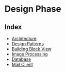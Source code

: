 # Design Phase

## Index

- [Architecture](/Pages/3Design/3.1.0Architecture.md)
- [Design Patterns](/Pages/3Design/3.2.0DesignPatterns.md)
- [Building Block View](/Pages/3Design/3.3.0BuildingBlockView.md)
- [Image Processing](/Pages/3Design/3.4.0ImageProcessing.md)
- [Database](/Pages/3Design/3.5.0Database)
- [Mail Client](/Pages/3Design/3.6.0MailClient.md)




<!--
Wie sieht die Architektur der Lösung aus?
1. Nutzen wir (Klassen)bibliotheken? Welche?
2. Nutzen wir Frameworks? Welche?
3. Welche Design Patterns wenden wir an?
4. Wie unterteilen wir unsere Lösung in Komponenten?
-->

